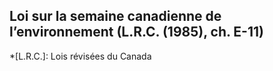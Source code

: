 ## Loi sur la semaine canadienne de l’environnement (L.R.C. (1985), ch. E-11)
  *[L.R.C.]: Lois révisées du Canada
